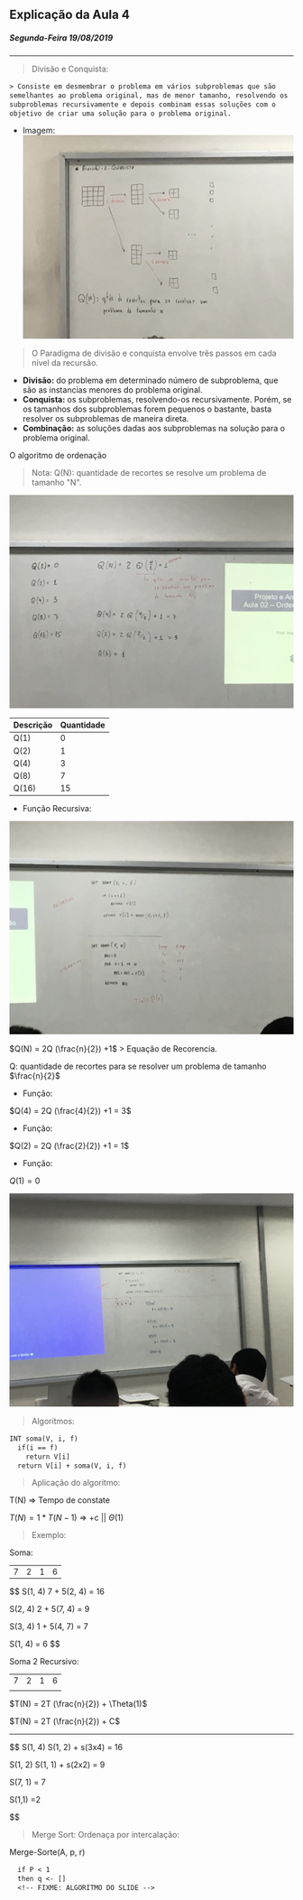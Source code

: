 ## Explicação da Aula 4
##### Segunda-Feira 19/08/2019

---

> Divisão e Conquista:

    > Consiste em desmembrar o problema em vários subproblemas que são semelhantes ao problema original, mas de menor tamanho, resolvendo os subproblemas recursivamente e depois combinam essas soluções com o objetivo de criar uma solução para o problema original.

* Imagem:
![Foto 01!](img/IMG_3421.JPG "explicação da lousa")

> O Paradigma de divisão e conquista envolve três passos em cada nível da recursão.

* **Divisão:** do problema em determinado número de subproblema, que são as instancias menores do problema original.
* **Conquista:** os subproblemas, resolvendo-os recursivamente. Porém, se os tamanhos dos subproblemas forem pequenos o bastante, basta resolver os subproblemas de maneira direta.
* **Combinação:** as soluções dadas aos subproblemas na solução para o problema original.

O algoritmo de ordenação

> Nota:
Q(N): quantidade de recortes se resolve um problema de tamanho "N".

![Foto 02!](img/IMG_3422.JPG "explicação da lousa")

| Descrição | Quantidade |
| --------- | ---------- |
| Q(1)      | 0          |
| Q(2)      | 1          |
| Q(4)      | 3          |
| Q(8)      | 7          |
| Q(16)     | 15         |

* Função Recursiva:

![Foto 03!](img/IMG_3423.JPG "explicação da lousa")

$Q(N) = 2Q (\frac{n}{2}) +1$ > Equação de Recorencia.

Q: quantidade de recortes para se resolver um problema de tamanho $\frac{n}{2}$

* Função:

$Q(4) = 2Q (\frac{4}{2}) +1 = 3$

* Função:

$Q(2) = 2Q (\frac{2}{2}) +1 = 1$

* Função:

$Q(1) = 0$

![Foto 03!](img/IMG_3424.JPG "explicação da lousa")


> Algoritmos:

```
INT soma(V, i, f)
  if(i == f)
    return V[i]
  return V[i] + soma(V, i, f)
```
> Aplicação do algoritmo:

T(N) => Tempo de constate

$T(N) = 1 * T(N - 1)$    => +c || $\Theta(1)$

> Exemplo:

Soma:

|     |     |     |     |
| --- | --- | --- | --- |
| 7   | 2   | 1   | 6   |

$$
  S(1, 4)
    7 + 5(2, 4) = 16

  S(2, 4)
    2 + 5(7, 4) = 9

  S(3, 4)
    1 + 5(4, 7) = 7

  S(1, 4)
    = 6
$$

Soma 2 Recursivo:

|     |     |     |     |
| --- | --- | --- | --- |
| 7   | 2   | 1   | 6   |
|     |     |     |     |

$T(N) = 2T (\frac{n}{2}) + \Theta(1)$

$T(N) = 2T (\frac{n}{2}) + C$

---

$$
  S(1, 4)
    S(1, 2) + s(3x4) = 16

  S(1, 2)
    S(1, 1) + s(2x2) = 9

  S(7, 1) = 7

  S(1,1) =2

$$


> Merge Sort: Ordenaça por intercalação:

Merge-Sorte(A, p, r)
```pseudo-codigo
  if P < 1
  then q <- []
  <!-- FIXME: ALGORITMO DO SLIDE -->
```
